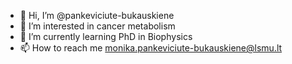 - 👋 Hi, I’m @pankeviciute-bukauskiene
- 👀 I’m interested in cancer metabolism
- 🌱 I’m currently learning PhD in Biophysics
- 📫 How to reach me monika.pankeviciute-bukauskiene@lsmu.lt
